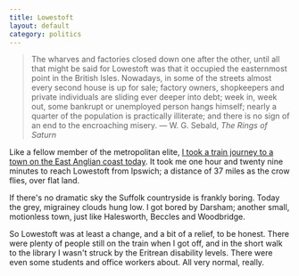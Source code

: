 ```yaml
---
title: Lowestoft
layout: default
category: politics
---
```


> The wharves and factories closed down one after the other, until all that might be said for Lowestoft was that it occupied the easternmost point in the British Isles. Nowadays, in some of the streets almost every second house is up for sale; factory owners, shopkeepers and private individuals are sliding ever deeper into debt; week in, week out, some bankrupt or unemployed person hangs himself; nearly a quarter of the population is practically illiterate; and there is no sign of an end to the encroaching misery. &#8212; W. G. Sebald, <cite>The Rings of Saturn</cite>

Like a fellow member of the metropolitan elite, <a href="/2014/09/matthew-parris-honest/">I took a train journey to a town on the East Anglian coast today</a>. It took me one hour and twenty nine minutes to reach Lowestoft from Ipswich; a distance of 37 miles as the crow flies, over flat land.

If there's no dramatic sky the Suffolk countryside is frankly boring. Today the grey, migrainey clouds hung low. I got bored by Darsham; another small, motionless town, just like Halesworth, Beccles and Woodbridge.

So Lowestoft was at least a change, and a bit of a relief, to be honest. There were plenty of people still on the train when I got off, and in the short walk to the library I wasn't struck by the Eritrean disability levels. There were even some students and office workers about. All very normal, really.
